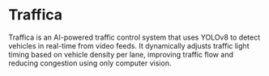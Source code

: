 # Traffica
Traffica is an AI-powered traffic control system that uses YOLOv8 to detect vehicles in real-time from video feeds. It dynamically adjusts traffic light timing based on vehicle density per lane, improving traffic flow and reducing congestion using only computer vision.
